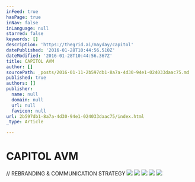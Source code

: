 ```yaml
---
inFeed: true
hasPage: true
inNav: false
inLanguage: null
starred: false
keywords: []
description: 'https://thegrid.ai/mayday/capitol'
datePublished: '2016-01-28T10:44:56.510Z'
dateModified: '2016-01-28T10:44:56.367Z'
title: CAPITOL AVM
author: []
sourcePath: _posts/2016-01-11-2b597db1-8a7a-4d30-94e1-024033daac75.md
published: true
authors: []
publisher:
  name: null
  domain: null
  url: null
  favicon: null
url: 2b597db1-8a7a-4d30-94e1-024033daac75/index.html
_type: Article

---
```

# CAPITOL AVM

// REBRANDING & COMMUNICATION STRATEGY
![](https://s3-us-west-2.amazonaws.com/the-grid-img/p/79272021aa421c5d0650717f7e81502e02ea0f97.jpg)
![](https://the-grid-user-content.s3-us-west-2.amazonaws.com/09bdea27-0e72-4908-ac78-cc31a17693b2.jpg)
![](https://the-grid-user-content.s3-us-west-2.amazonaws.com/3ce300e8-a80e-436b-a776-852dce946655.jpg)
![](https://the-grid-user-content.s3-us-west-2.amazonaws.com/dbe6c04b-a1a1-4fce-afca-03f4402e2a20.jpg)
![](https://the-grid-user-content.s3-us-west-2.amazonaws.com/c3ca9a11-b610-470a-b61e-efb45b241368.jpg)